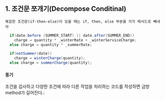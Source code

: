 ## 1. 조건문 쪼개기(Decompose Conditinal)

```
복잡한 조건문(if-then-else)이 있을 때는 if, then, else 부분을 각각 메서드로 빼내자
```

~~~java
  if(date.before (SUMMER_START) || date.after(SUMMER_END))
    charge = quantity * _winterRate + _winterServiceCharge;
  else charge = quantity * _summerRate;
~~~

~~~java
  if(notSummer(date))
    charge = winterCharge(quantity);
  else charge = summerCharge(quantity);
~~~


#### 동기

조건을 검사하고 다양한 조건에 따라 다른 작업을 처리하는 코드를 작성하면 금방 method가 길어진다.:

